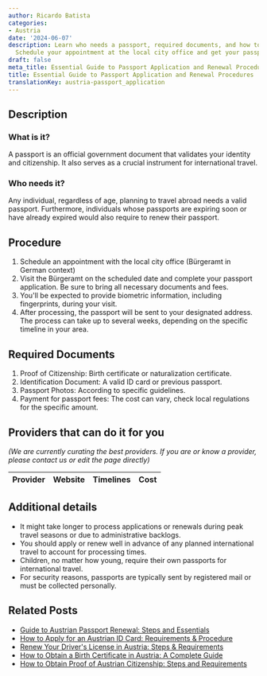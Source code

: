 ```yaml
---
author: Ricardo Batista
categories:
- Austria
date: '2024-06-07'
description: Learn who needs a passport, required documents, and how to apply or renew.
  Schedule your appointment at the local city office and get your passport hassle-free.
draft: false
meta_title: Essential Guide to Passport Application and Renewal Procedures
title: Essential Guide to Passport Application and Renewal Procedures
translationKey: austria-passport_application
---
```


## Description
### What is it?
A passport is an official government document that validates your identity and citizenship. It also serves as a crucial instrument for international travel.

### Who needs it?
Any individual, regardless of age, planning to travel abroad needs a valid passport. Furthermore, individuals whose passports are expiring soon or have already expired would also require to renew their passport.


## Procedure
1. Schedule an appointment with the local city office (Bürgeramt in German context)
2. Visit the Bürgeramt on the scheduled date and complete your passport application. Be sure to bring all necessary documents and fees.
3. You'll be expected to provide biometric information, including fingerprints, during your visit.
4. After processing, the passport will be sent to your designated address. The process can take up to several weeks, depending on the specific timeline in your area.

## Required Documents
1. Proof of Citizenship: Birth certificate or naturalization certificate.
2. Identification Document: A valid ID card or previous passport.
3. Passport Photos: According to specific guidelines.
4. Payment for passport fees: The cost can vary, check local regulations for the specific amount.

## Providers that can do it for you

_(We are currently curating the best providers. If you are or know a provider, please contact us or edit the page directly)_

| Provider        |     Website     |     Timelines    |       Cost      |
| --------------- | --------------- |  :-------------: | :-------------: |

## Additional details

- It might take longer to process applications or renewals during peak travel seasons or due to administrative backlogs.
- You should apply or renew well in advance of any planned international travel to account for processing times.
- Children, no matter how young, require their own passports for international travel.
- For security reasons, passports are typically sent by registered mail or must be collected personally.


## Related Posts

- [Guide to Austrian Passport Renewal: Steps and Essentials](https://tramitit.com/guides/austria/passport_renewal/)
- [How to Apply for an Austrian ID Card: Requirements & Procedure](https://tramitit.com/guides/austria/id_card_application/)
- [Renew Your Driver's License in Austria: Steps & Requirements](https://tramitit.com/guides/austria/drivers_license_renewal/)
- [How to Obtain a Birth Certificate in Austria: A Complete Guide](https://tramitit.com/guides/austria/birth_certificate_application/)
- [How to Obtain Proof of Austrian Citizenship: Steps and Requirements](https://tramitit.com/guides/austria/proof_of_citizenship/)